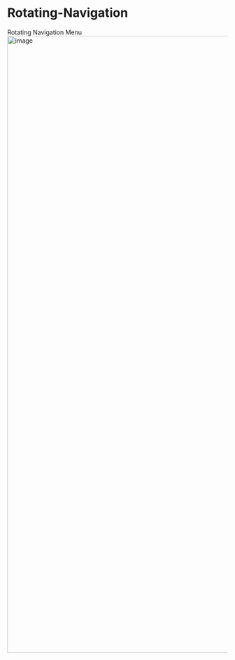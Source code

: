 # Rotating-Navigation
Rotating Navigation Menu
<img width="1410" alt="image" src="https://user-images.githubusercontent.com/99492479/176915803-a38d8de0-04f2-4347-bfe8-15ee82a907b2.png">
